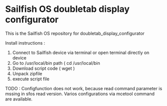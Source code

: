 # Sailfish OS doubletab display configurator

This is the Sailfish OS repository for doubletab_display_configurator

Install instructions :
1. Connect to Sailfish device via terminal or open terminal directly on device
2. Go to /usr/local/bin path ( cd /usr/local/bin
3. Download script code ( wget <URL>  )
4. Unpack zipfile 
5. execute script file




TODO : Configfunction does not work, because read command parameter is mssing in sfos read version. Varios configurations via mcetool command are available. 

